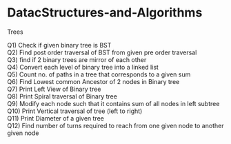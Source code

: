 # DatacStructures-and-Algorithms


Trees

Q1)  Check if given binary tree is BST <br>
Q2) Find post order traversal of BST from given pre order traversal<br>
Q3) find if 2 binary trees are mirror of each other<br>
Q4) Convert each level of binary tree into a linked list<br>
Q5) Count no. of paths in a tree that corresponds to a given sum<br>
Q6) Find Lowest common Ancestor of 2 nodes in Binary tree<br>
Q7) Print Left View of Binary tree<br>
Q8) Print Spiral traversal of Binary tree<br>
Q9) Modify each node such that it contains sum of all nodes in left subtree<br>
Q10) Print Vertical traversal of tree (left to right)<br>
Q11) Print Diameter of a given tree<br>
Q12) Find number of turns required to reach from one given node to another given node<br>
